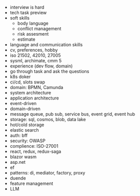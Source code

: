 * interview is hard
* tech task preview
* soft skills
  * body language
  * conflict management
  * risk assesment
  * estimate
* language and communication skills
* cv, preferences, hobby
* iso 21502, 42010, 27005
* sysml, archimate, cmm 5
* experience (dev flow, domain)
* go through task and ask the questions
* k8s doker
* ci/cd, slots swap
* domain: BPMN, Camunda
* system architecture
* application architecture
* event-driven
* domain-driven
* message queue, pub sub, service bus, event grid, event hub
* storage: sql, cosmos, blob, data lake
* hot/cold storage
* elastic search
* auth: bff
* security: OWASP
* complience: ISO-27001
* react, redux, redux-saga
* blazor wasm
* asp.net
* ef
* patterns: di, mediator, factory, proxy
* duende
* feature management
* LLM
